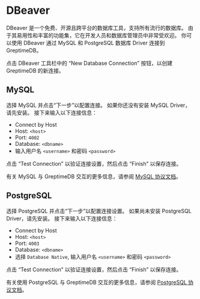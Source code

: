 # DBeaver

DBeaver 是一个免费、开源且跨平台的数据库工具，支持所有流行的数据库。
由于其易用性和丰富的功能集，它在开发人员和数据库管理员中非常受欢迎。
你可以使用 DBeaver 通过 MySQL 和 PostgreSQL 数据库 Driver 连接到 GreptimeDB。

点击 DBeaver 工具栏中的 “New Database Connection” 按钮，以创建 GreptimeDB 的新连接。

## MySQL

选择 MySQL 并点击“下一步”以配置连接。
如果你还没有安装 MySQL Driver，请先安装。
接下来输入以下连接信息：

- Connect by Host
- Host: `<host>`
- Port: `4002`
- Database: `<dbname>`
- 输入用户名 `<username>` 和密码 `<password>`

点击 “Test Connection” 以验证连接设置，然后点击 “Finish” 以保存连接。

有关 MySQL 与 GreptimeDB 交互的更多信息，请参阅 [MySQL 协议文档](/user-guide/protocols/mysql.md)。

## PostgreSQL

选择 PostgreSQL 并点击“下一步”以配置连接设置。
如果尚未安装 PostgreSQL Driver，请先安装。
接下来输入以下连接信息：

- Connect by Host
- Host: `<host>`
- Port: `4003`
- Database: `<dbname>`
- 选择 `Database Native`, 输入用户名 `<username>` 和密码 `<password>`

点击 “Test Connection” 以验证连接设置，然后点击 “Finish” 以保存连接。

有关使用 PostgreSQL 与 GreptimeDB 交互的更多信息，请参阅 [PostgreSQL 协议文档](/user-guide/protocols/postgresql.md)。

